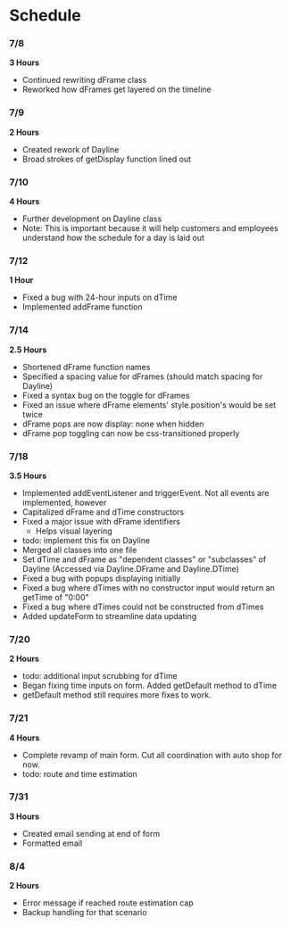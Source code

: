 # Schedule

### 7/8

**3 Hours**

- Continued rewriting dFrame class
- Reworked how dFrames get layered on the timeline
 
### 7/9

**2 Hours**
 
- Created rework of Dayline
- Broad strokes of getDisplay function lined out
 
### 7/10

**4 Hours**

- Further development on Dayline class
- Note: This is important because it will help customers and employees understand how the schedule for a day is laid out
 
### 7/12

**1 Hour**

- Fixed a bug with 24-hour inputs on dTime
- Implemented addFrame function
 
### 7/14

**2.5 Hours**

- Shortened dFrame function names
- Specified a spacing value for dFrames (should match spacing for Dayline)
- Fixed a syntax bug on the toggle for dFrames
- Fixed an issue where dFrame elements' style.position's would be set twice
- dFrame pops are now display: none when hidden
- dFrame pop toggling can now be css-transitioned properly
 
### 7/18

**3.5 Hours**

- Implemented addEventListener and triggerEvent. Not all events are implemented, however
- Capitalized dFrame and dTime constructors
- Fixed a major issue with dFrame identifiers
    - Helps visual layering
- todo: implement this fix on Dayline
- Merged all classes into one file
- Set dTime and dFrame as "dependent classes" or "subclasses" of Dayline (Accessed via Dayline.DFrame and Dayline.DTime)
- Fixed a bug with popups displaying initially
- Fixed a bug where dTimes with no constructor input would return an getTime of "0:00"
- Fixed a bug where dTimes could not be constructed from dTimes
- Added updateForm to streamline data updating

### 7/20

**2 Hours**

- todo: additional input scrubbing for dTime
- Began fixing time inputs on form. Added getDefault method to dTime
- getDefault method still requires more fixes to work.

### 7/21

**4 Hours**

- Complete revamp of main form. Cut all coordination with auto shop for now.
- todo: route and time estimation

### 7/31

**3 Hours**

- Created email sending at end of form
- Formatted email

### 8/4

**2 Hours**

- Error message if reached route estimation cap
- Backup handling for that scenario